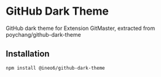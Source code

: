GitHub Dark Theme
==========

GitHub dark theme for Extension GitMaster, extracted from poychang/github-dark-theme

Installation
------------

	npm install @ineo6/github-dark-theme

